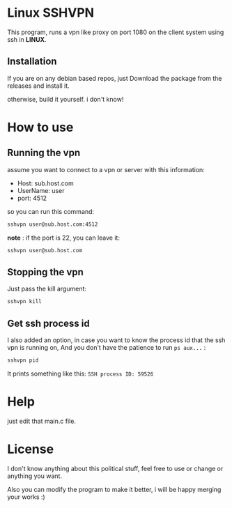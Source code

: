 # Linux SSHVPN

This program, runs a vpn like proxy on port 1080 on the client system using ssh in **LINUX**.
## Installation

If you are on any debian based repos, just Download the package from the releases and install it.

otherwise, build it yourself. i don't know!

# How to use

## Running the vpn

assume you want to connect to a vpn or server with this information:
- Host: sub.host.com
- UserName: user
- port: 4512

so you can run this command:

```bash
sshvpn user@sub.host.com:4512
```

**note** : if the port is 22, you can leave it:

```bash
sshvpn user@sub.host.com
```

## Stopping the vpn
Just pass the kill argument:
```bash
sshvpn kill
```

## Get ssh process id
I also added an option, in case you want to know the process id that the ssh vpn is running on, And you don't have the patience to run `ps aux...` :
```bash
sshvpn pid
```
It prints something like this:
``SSH process ID: 59526``

# Help
just edit that main.c file.

# License

I don't know anything about this political stuff, feel free to use or change or anything you want.

Also you can modify the program to make it better, i will be happy merging your works :)
